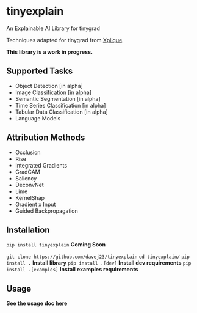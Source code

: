 # tinyexplain

An Explainable AI Library for tinygrad

Techniques adapted for tinygrad from [Xplique](https://github.com/deel-ai/xplique).

**This library is a work in progress.**

## Supported Tasks

- Object Detection [in alpha]
- Image Classification [in alpha]
- Semantic Segmentation [in alpha]
- Time Series Classification [in alpha]
- Tabular Data Classification [in alpha]
- Language Models

## Attribution Methods

- Occlusion
- Rise
- Integrated Gradients
- GradCAM
- Saliency
- DeconvNet
- Lime
- KernelShap
- Gradient x Input
- Guided Backpropagation

## Installation

`pip install tinyexplain`  **Coming Soon**

`git clone https://github.com/davej23/tinyexplain`
`cd tinyexplain/`
`pip install .`  **Install library**
`pip install .[dev]`  **Install dev requirements**
`pip install .[examples]`  **Install examples requirements**

## Usage

**See the usage doc [here](./docs/usage.md)**
